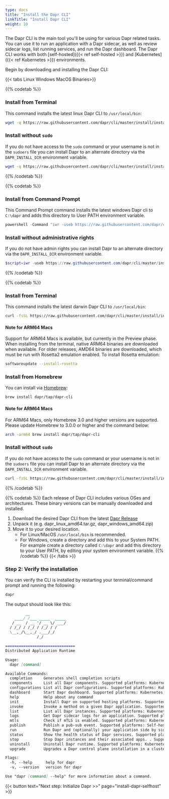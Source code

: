 ```yaml
---
type: docs
title: "Install the Dapr CLI"
linkTitle: "Install Dapr CLI"
weight: 10
---
```


The Dapr CLI is the main tool you'll be using for various Dapr related tasks. You can use it to run an application with a Dapr sidecar, as well as review sidecar logs, list running services, and run the Dapr dashboard. The Dapr CLI works with both [self-hosted]({{< ref self-hosted >}}) and [Kubernetes]({{< ref Kubernetes >}}) environments.

Begin by downloading and installing the Dapr CLI:

{{< tabs Linux Windows MacOS Binaries>}}

{{% codetab %}}
### Install from Terminal

This command installs the latest linux Dapr CLI to `/usr/local/bin`:
```bash
wget -q https://raw.githubusercontent.com/dapr/cli/master/install/install.sh -O - | /bin/bash
```

### Install without `sudo`
If you do not have access to the `sudo` command or your username is not in the `sudoers` file you can install Dapr to an alternate directory via the `DAPR_INSTALL_DIR` environment variable.

```bash
wget -q https://raw.githubusercontent.com/dapr/cli/master/install/install.sh -O - | DAPR_INSTALL_DIR="$HOME/dapr" /bin/bash
```
{{% /codetab %}}

{{% codetab %}}
### Install from Command Prompt
This Command Prompt command installs the latest windows Dapr cli to `C:\dapr` and adds this directory to User PATH environment variable.
```powershell
powershell -Command "iwr -useb https://raw.githubusercontent.com/dapr/cli/master/install/install.ps1 | iex"
```

### Install without administrative rights
If you do not have admin rights you can install Dapr to an alternate directory via the `DAPR_INSTALL_DIR` environment variable.

```powershell
$script=iwr -useb https://raw.githubusercontent.com/dapr/cli/master/install/install.ps1; $block=[ScriptBlock]::Create($script); invoke-command -ScriptBlock $block -ArgumentList "", "$HOME/dapr"
```
{{% /codetab %}}

{{% codetab %}}
### Install from Terminal
This command installs the latest darwin Dapr CLI to `/usr/local/bin`:
```bash
curl -fsSL https://raw.githubusercontent.com/dapr/cli/master/install/install.sh | /bin/bash
```
#### Note for ARM64 Macs
Support for ARM64 Macs is available, but currently in the Preview phase. When installing from the terminal, native ARM64 binaries are downloaded when available. For older releases, AMD64 binaries are downloaded, which must be run with Rosetta2 emulation enabled. To install Rosetta emulation:
```bash
softwareupdate --install-rosetta
```

### Install from Homebrew
You can install via [Homebrew](https://brew.sh):
```bash
brew install dapr/tap/dapr-cli
```

#### Note for ARM64 Macs
For ARM64 Macs, only Homebrew 3.0 and higher versions are supported. Please update Homebrew to 3.0.0 or higher and the command below:

```bash
arch -arm64 brew install dapr/tap/dapr-cli
```

### Install without `sudo`
If you do not have access to the `sudo` command or your username is not in the `sudoers` file you can install Dapr to an alternate directory via the `DAPR_INSTALL_DIR` environment variable.

```bash
curl -fsSL https://raw.githubusercontent.com/dapr/cli/master/install/install.sh | DAPR_INSTALL_DIR="$HOME/dapr" /bin/bash
```
{{% /codetab %}}

{{% codetab %}}
Each release of Dapr CLI includes various OSes and architectures. These binary versions can be manually downloaded and installed.

1. Download the desired Dapr CLI from the latest [Dapr Release](https://github.com/dapr/cli/releases)
2. Unpack it (e.g. dapr_linux_amd64.tar.gz, dapr_windows_amd64.zip)
3. Move it to your desired location.
   - For Linux/MacOS `/usr/local/bin` is recommended.
   - For Windows, create a directory and add this to your System PATH. For example create a directory called `C:\dapr` and add this directory to your User PATH, by editing your system environment variable.
{{% /codetab %}}
{{< /tabs >}}


### Step 2: Verify the installation

You can verify the CLI is installed by restarting your terminal/command prompt and running the following:

```bash
dapr
```

The output should look like this:


```md
         __
    ____/ /___ _____  _____
   / __  / __ '/ __ \/ ___/
  / /_/ / /_/ / /_/ / /
  \__,_/\__,_/ .___/_/
              /_/

===============================
Distributed Application Runtime

Usage:
  dapr [command]

Available Commands:
  completion     Generates shell completion scripts
  components     List all Dapr components. Supported platforms: Kubernetes
  configurations List all Dapr configurations. Supported platforms: Kubernetes
  dashboard      Start Dapr dashboard. Supported platforms: Kubernetes and self-hosted
  help           Help about any command
  init           Install Dapr on supported hosting platforms. Supported platforms: Kubernetes and self-hosted
  invoke         Invoke a method on a given Dapr application. Supported platforms: Self-hosted
  list           List all Dapr instances. Supported platforms: Kubernetes and self-hosted
  logs           Get Dapr sidecar logs for an application. Supported platforms: Kubernetes
  mtls           Check if mTLS is enabled. Supported platforms: Kubernetes
  publish        Publish a pub-sub event. Supported platforms: Self-hosted
  run            Run Dapr and (optionally) your application side by side. Supported platforms: Self-hosted
  status         Show the health status of Dapr services. Supported platforms: Kubernetes
  stop           Stop Dapr instances and their associated apps. . Supported platforms: Self-hosted
  uninstall      Uninstall Dapr runtime. Supported platforms: Kubernetes and self-hosted
  upgrade        Upgrades a Dapr control plane installation in a cluster. Supported platforms: Kubernetes

Flags:
  -h, --help      help for dapr
  -v, --version   version for dapr

Use "dapr [command] --help" for more information about a command.
```

{{< button text="Next step: Initialize Dapr >>" page="install-dapr-selfhost" >}}

